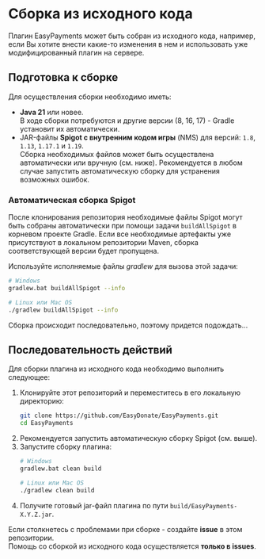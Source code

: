 # Сборка из исходного кода
Плагин EasyPayments может быть собран из исходного кода, например, если Вы хотите внести какие-то изменения
в нем и использовать уже модифицированный плагин на сервере.

## Подготовка к сборке
Для осуществления сборки необходимо иметь:
- **Java 21** или новее.<br>
  В ходе сборки потребуются и другие версии (8, 16, 17) - Gradle установит их автоматически.
- JAR-файлы **Spigot с внутренним кодом игры** (NMS) для версий: `1.8`, `1.13`, `1.17.1` и `1.19`.<br>
  Сборка необходимых файлов может быть осуществлена автоматически или вручную (см. ниже).
  Рекомендуется в любом случае запустить автоматическую сборку для устранения возможных ошибок.

### Автоматическая сборка Spigot
После клонирования репозитория необходимые файлы Spigot могут быть собраны автоматически
при помощи задачи `buildAllSpigot` в корневом проекте Gradle. Если все необходимые
артефакты уже присутствуют в локальном репозитории Maven, сборка соответствующей версии
будет пропущена.

Используйте исполняемые файлы _gradlew_ для вызова этой задачи:
```bash
# Windows
gradlew.bat buildAllSpigot --info

# Linux или Mac OS
./gradlew buildAllSpigot --info
```
Сборка происходит последовательно, поэтому придется подождать...

## Последовательность действий
Для сборки плагина из исходного кода необходимо выполнить следующее:
1. Клонируйте этот репозиторий и переместитесь в его локальную директорию:
   ```bash
   git clone https://github.com/EasyDonate/EasyPayments.git
   cd EasyPayments
   ```
2. Рекомендуется запустить автоматическую сборку Spigot (см. выше).
3. Запустите сборку плагина:
   ```bash
   # Windows
   gradlew.bat clean build

   # Linux или Mac OS
   ./gradlew clean build
   ```
4. Получите готовый jar-файл плагина по пути `build/EasyPayments-X.Y.Z.jar`.

Если столкнетесь с проблемами при сборке - создайте **issue** в этом репозитории.<br>
Помощь со сборкой из исходного кода осуществляется **только в issues**.
